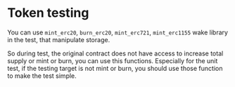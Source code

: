 # Token testing

You can use `mint_erc20`, `burn_erc20`, `mint_erc721`, `mint_erc1155` wake library in the test, that manipulate storage.

So during test, the original contract does not have access to increase total supply or mint or burn, you can use this functions.
Especially for the unit test, if the testing target is not mint or burn, you should use those function to make the test simple.
